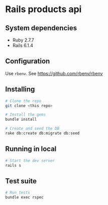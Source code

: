 # Rails products api

## System dependencies

- Ruby 2.7.7
- Rails 6.1.4

## Configuration

Use `rbenv`. See https://github.com/rbenv/rbenv

## Installing

```sh
# Clone the repo
git clone <this repo>

# Install the gems
bundle install

# Create and seed the DB
rake db:create db:migrate db:seed
```

## Running in local

```sh
# Start the dev server
rails s
```

## Test suite

```sh
# Run tests
bundle exec rspec
```